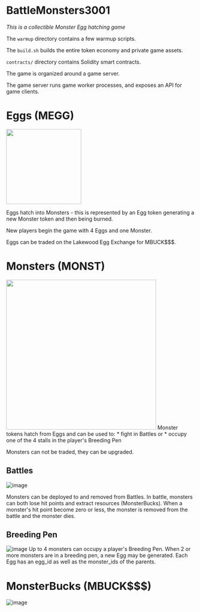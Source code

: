 # BattleMonsters3001

_This is a collectible Monster Egg hatching game_ 

The `warmup` directory contains a few warmup scripts.

The `build.sh` builds the entire token economy and private game assets.

`contracts/` directory contains Solidity smart contracts.

The game is organized around a game server. 

The game server runs game worker processes, and exposes an API for game clients. 

# Eggs (MEGG)


<img src="https://github.com/mickeyshaughnessy/BattleMonsters3001/assets/1209295/9fb9dac7-53fb-4732-a31d-b1a57465f600" width="200"/>

Eggs hatch into Monsters - this is represented by an Egg token generating a new Monster token and then being burned.

New players begin the game with 4 Eggs and one Monster.

Eggs can be traded on the Lakewood Egg Exchange for MBUCK$$$.

# Monsters (MONST)
<img src="https://github.com/mickeyshaughnessy/BattleMonsters3001/assets/1209295/5ca75b16-de81-4a63-a416-7614b7454e8b" width="400"/>
Monster tokens hatch from Eggs and can be used to:
 * fight in Battles or 
 * occupy one of the 4 stalls in the player's Breeding Pen

Monsters can not be traded, they can be upgraded. 

## Battles
![image](https://github.com/mickeyshaughnessy/BattleMonsters3001/assets/1209295/86b16072-3ce8-4df0-a2ec-bacb9b4e3d7a)

Monsters can be deployed to and removed from Battles. 
In battle, monsters can both lose hit points and extract resources (MonsterBucks).
When a monster's hit point become zero or less, the monster is removed from the battle and the monster dies. 


## Breeding Pen
![image](https://github.com/mickeyshaughnessy/BattleMonsters3001/assets/1209295/464b6725-9c1f-4d55-ade7-901cfc3c8b3e)
Up to 4 monsters can occupy a player's Breeding Pen.
When 2 or more monsters are in a breeding pen, a new Egg may be generated. 
Each Egg has an egg_id as well as the monster_ids of the parents.

# MonsterBucks (MBUCK$$$)
![image](https://github.com/mickeyshaughnessy/BattleMonsters3001/assets/1209295/c266733a-90bb-4b43-aca6-dabce6ca34d9)
